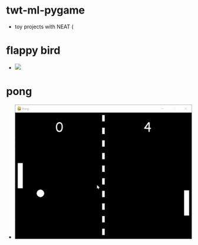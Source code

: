 # twt-ml-pygame
  - toy projects with NEAT (

# flappy bird
  - ![](https://github.com/alfredtruong/twt-ml-pygame/blob/main/flappybird_ai.gif)

# pong
  - ![](https://github.com/alfredtruong/twt-ml-pygame/blob/main/pong_ai.gif)
